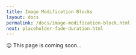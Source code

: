 ```yaml
---
title: Image Modification Blocks
layout: docs
permalink: /docs/image-modification-block.html
next: placeholder-fade-duration.html
---
```


<div class = "warning">😑 This page is coming soon...</div>